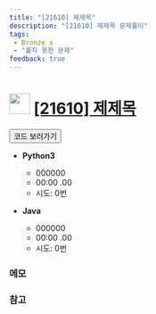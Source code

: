 ```yaml
---
title: "[21610] 제제목"
description: "[21610] 제제목 문제풀이"
tags: 
 - Bronze s
 - "풀지 못한 문제"
feedback: true
---
```

<h1><img src="https://doky.space/assets/icpclev/bsgpdru5.svg" height="37px"> <a href="http://icpc.me/21610" target="_blank">[21610] 제제목</a></h1>

<a href="https://github.com/DokySp/acmicpc-practice/tree/master/21610"><button class="btn btn-info">코드 보러가기</button></a>

- **Python3**
  - 000000
  - 00:00 .00
  - 시도: 0번

- **Java**
  - 000000
  - 00:00 .00
  - 시도: 0번

### 메모

### 참고
